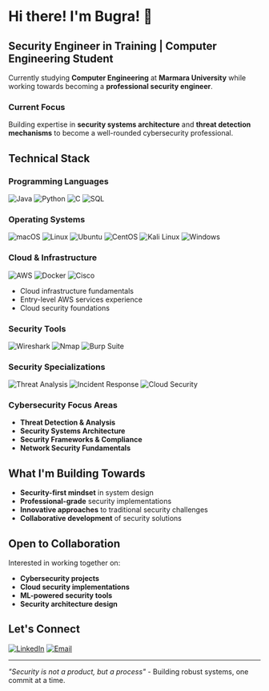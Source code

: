 # Hi there! I'm Bugra! 👋

## Security Engineer in Training | Computer Engineering Student

Currently studying **Computer Engineering** at **Marmara University** while working towards becoming a **professional security engineer**.

### Current Focus
Building expertise in **security systems architecture** and **threat detection mechanisms** to become a well-rounded cybersecurity professional.

## Technical Stack

### **Programming Languages**
![Java](https://img.shields.io/badge/Java-ED8B00?style=flat&logo=java&logoColor=white)
![Python](https://img.shields.io/badge/Python-3776AB?style=flat&logo=python&logoColor=white)
![C](https://img.shields.io/badge/C-00599C?style=flat&logo=c&logoColor=white)
![SQL](https://img.shields.io/badge/SQL-336791?style=flat&logo=postgresql&logoColor=white)

### **Operating Systems**
![macOS](https://img.shields.io/badge/macOS-000000?style=flat&logo=apple&logoColor=white&labelColor=000000&color=white&fontFamily=SF%20Pro%20Text&fontWeight=bold)
![Linux](https://img.shields.io/badge/Linux-FCC624?style=flat&logo=linux&logoColor=black)
![Ubuntu](https://img.shields.io/badge/Ubuntu-E95420?style=flat&logo=ubuntu&logoColor=white)
![CentOS](https://img.shields.io/badge/CentOS-262577?style=flat&logo=centos&logoColor=white)
![Kali Linux](https://img.shields.io/badge/Kali_Linux-557C94?style=flat&logo=kali-linux&logoColor=white)
![Windows](https://img.shields.io/badge/Windows-0078D6?style=flat&logo=windows&logoColor=white)

### **Cloud & Infrastructure**
![AWS](https://img.shields.io/badge/AWS-232F3E?style=flat&logo=amazon-aws&logoColor=white)
![Docker](https://img.shields.io/badge/Docker-2496ED?style=flat&logo=docker&logoColor=white)
![Cisco](https://img.shields.io/badge/Cisco-1BA0D7?style=flat&logo=cisco&logoColor=white)

- Cloud infrastructure fundamentals
- Entry-level AWS services experience
- Cloud security foundations

### **Security Tools**
![Wireshark](https://img.shields.io/badge/Wireshark-1679A7?style=flat&logo=wireshark&logoColor=white)
![Nmap](https://img.shields.io/badge/Nmap-4682B4?style=flat&logo=nmap&logoColor=white)
![Burp Suite](https://img.shields.io/badge/Burp%20Suite-FF6633?style=flat&logo=burpsuite&logoColor=white)


### **Security Specializations**
![Threat Analysis](https://img.shields.io/badge/Threat-Analysis-orange?style=flat&logoColor=white)
![Incident Response](https://img.shields.io/badge/Incident-Response-yellow?style=flat&logoColor=black)
![Cloud Security](https://img.shields.io/badge/Cloud-Security-blue?style=flat&logoColor=white)

### **Cybersecurity Focus Areas**
- **Threat Detection & Analysis**
- **Security Systems Architecture** 
- **Security Frameworks & Compliance**
- **Network Security Fundamentals**

## What I'm Building Towards

- **Security-first mindset** in system design
- **Professional-grade** security implementations
- **Innovative approaches** to traditional security challenges
- **Collaborative development** of security solutions

## Open to Collaboration

Interested in working together on:
- **Cybersecurity projects**
- **Cloud security implementations**
- **ML-powered security tools**
- **Security architecture design**

## Let's Connect

[![LinkedIn](https://img.shields.io/badge/LinkedIn-0077B5?style=flat&logo=linkedin&logoColor=white)](https://www.linkedin.com/in/bugraalpaslan/)
[![Email](https://img.shields.io/badge/Email-D14836?style=flat&logo=gmail&logoColor=white)](mailto:alpaslanbugra0@gmail.com)

---
*"Security is not a product, but a process"* - Building robust systems, one commit at a time.
